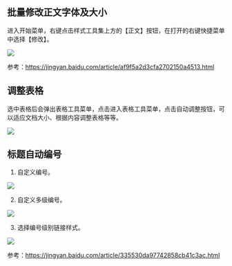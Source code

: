 ## 批量修改正文字体及大小

进入开始菜单，右键点击样式工具集上方的【正文】按钮，在打开的右键快捷菜单中选择【修改】。

![](https://file.liuzx.com.cn/docsify-pic/20240119113914.png)

参考：https://jingyan.baidu.com/article/af9f5a2d3cfa2702150a4513.html

## 调整表格

选中表格后会弹出表格工具菜单，点击进入表格工具菜单，点击自动调整按钮，可以适应文档大小、根据内容调整表格等等。

![](https://file.liuzx.com.cn/docsify-pic/1705657444959.png)

## 标题自动编号

1. 自定义编号。

![](https://file.liuzx.com.cn/docsify-pic/20240129155254.png)

2. 自定义多级编号。

![](https://file.liuzx.com.cn/docsify-pic/20240129155346.png)

3. 选择编号级别链接样式。

![](https://file.liuzx.com.cn/docsify-pic/20240129155405.png)

参考：https://jingyan.baidu.com/article/335530da97742858cb41c3ac.html